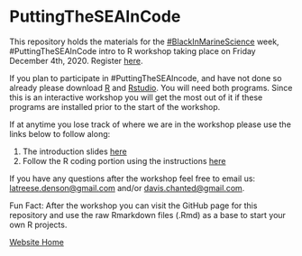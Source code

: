 # PuttingTheSEAInCode 
This repository holds the materials for the [#BlackInMarineScience](https://blackinmarsci.github.io/index.html#) week, #PuttingTheSEAInCode intro to R workshop taking place on Friday December 4th, 2020. Register [here](https://tnc.zoom.us/meeting/register/tJMqcuysrjMqHNbmUWs5fxKNCbQdR5KzJAMy).

If you plan to participate in #PuttingTheSEAIncode, and have not done so already please download [R](https://cran.r-project.org/mirrors.html) and [Rstudio](https://www.rstudio.com/products/rstudio/). You will need both programs. Since this is an interactive workshop you will get the most out of it if these programs are installed prior to the start of the workshop.

If at anytime you lose track of where we are in the workshop please use the links below to follow along:
1) The introduction slides [here](WeCanCode_presentation_copy.html)
2) Follow the R coding portion using the instructions [here](SEAInCodeRIntro2.html)

If you have any questions after the workshop feel free to email us: latreese.denson@gmail.com and/or davis.chanted@gmail.com. 

Fun Fact: After the workshop you can visit the GitHub page for this repository and use the raw Rmarkdown files (.Rmd) as a base to start your own R projects.

[Website Home](https://latreesedenson.github.io/PuttingTheSEAInCode)


